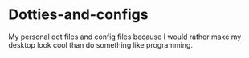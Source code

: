 # Dotties-and-configs
My personal dot files and config files because I would rather make my desktop look cool than do something like programming.
